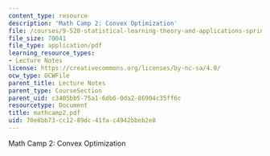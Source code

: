 ```yaml
---
content_type: resource
description: 'Math Camp 2: Convex Optimization'
file: /courses/9-520-statistical-learning-theory-and-applications-spring-2003/70e8bb73cc1289dc41fac4942bbeb2e8_mathcamp2.pdf
file_size: 70041
file_type: application/pdf
learning_resource_types:
- Lecture Notes
license: https://creativecommons.org/licenses/by-nc-sa/4.0/
ocw_type: OCWFile
parent_title: Lecture Notes
parent_type: CourseSection
parent_uid: c3405bb5-75a1-6db6-0da2-86904c35ff6c
resourcetype: Document
title: mathcamp2.pdf
uid: 70e8bb73-cc12-89dc-41fa-c4942bbeb2e8
---
```

Math Camp 2: Convex Optimization